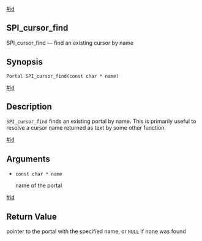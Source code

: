 [#id](#SPI-SPI-CURSOR-FIND)

## SPI_cursor_find

SPI_cursor_find — find an existing cursor by name

## Synopsis

```
Portal SPI_cursor_find(const char * name)
```

[#id](#id-1.8.12.8.23.5)

## Description

`SPI_cursor_find` finds an existing portal by name. This is primarily useful to resolve a cursor name returned as text by some other function.

[#id](#id-1.8.12.8.23.6)

## Arguments

- `const char * name`

  name of the portal

[#id](#id-1.8.12.8.23.7)

## Return Value

pointer to the portal with the specified name, or `NULL` if none was found
